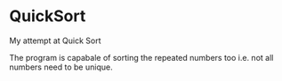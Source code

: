 # QuickSort
My attempt at Quick Sort

The program is capabale of sorting the repeated numbers too i.e. not all numbers need to be unique.
